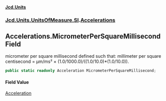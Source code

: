 #### [Jcd.Units](index 'index')
### [Jcd.Units.UnitsOfMeasure.SI](Jcd.Units.UnitsOfMeasure.SI 'Jcd.Units.UnitsOfMeasure.SI').[Accelerations](Accelerations 'Jcd.Units.UnitsOfMeasure.SI.Accelerations')

## Accelerations.MicrometerPerSquareMillisecond Field

micrometer per square millisecond defined such that: millimeter per square centisecond = μm/ms² ×
(1.0/1000.0)/((1.0/10.0)*(1.0/10.0)).

```csharp
public static readonly Acceleration MicrometerPerSquareMillisecond;
```

#### Field Value
[Acceleration](Acceleration 'Jcd.Units.UnitTypes.Acceleration')